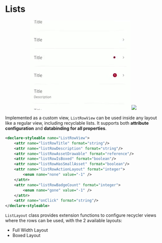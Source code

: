 # Lists

<p align="center">
   <img src="../../../../../../../../doc/images/lists/lists_1.gif" />
   <img src="../../../../../../../../doc/images/lists/lists_2.gif" />
</p>

Implemented as a custom view, `ListRowView` can be used inside any layout like a regular view, including recyclable lists. It supports both **attribute configuration** and **databinding for all properties**.

```xml
<declare-styleable name="ListRowView">
	<attr name="listRowTitle" format="string"/>
	<attr name="listRowDescription" format="string"/>
	<attr name="listRowAssetDrawable" format="reference"/>
	<attr name="listRowIsBoxed" format="boolean"/>
	<attr name="listRowHasSmallAsset" format="boolean"/>
	<attr name="listRowActionLayout" format="integer">
		<enum name="none" value="-1" />
	</attr>
	<attr name="listRowBadgeCount" format="integer">
		<enum name="gone" value="-1" />
	</attr>
	<attr name="onClick" format="string"/>
</declare-styleable>
```

`ListLayout` class provides extension functions to configure recycler views where the rows can be used, with the 2 available layouts:
* Full Width Layout
* Boxed Layout
